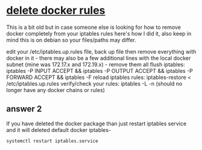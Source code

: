 # **[delete docker rules](https://stackoverflow.com/questions/50084582/cant-delete-docker-containers-default-iptables-rule/50084968)**

This is a bit old but in case someone else is looking for how to remove docker completely from your iptables rules here's how I did it, also keep in mind this is on debian so your files/paths may differ.

edit your /etc/iptables.up.rules file, back up file then remove everything with docker in it - there may also be a few additional lines with the local docker subnet (mine was 172.17.x and 172.19.x) - remove them all
flush iptables: iptables -P INPUT ACCEPT && iptables -P OUTPUT ACCEPT && iptables -P FORWARD ACCEPT && iptables -F
reload iptables rules: iptables-restore < /etc/iptables.up.rules
verify/check your rules: iptables -L -n (should no longer have any docker chains or rules)

## answer 2

If you have deleted the docker package than just restart iptables service and it will deleted default docker iptables-

`systemctl restart iptables.service`
